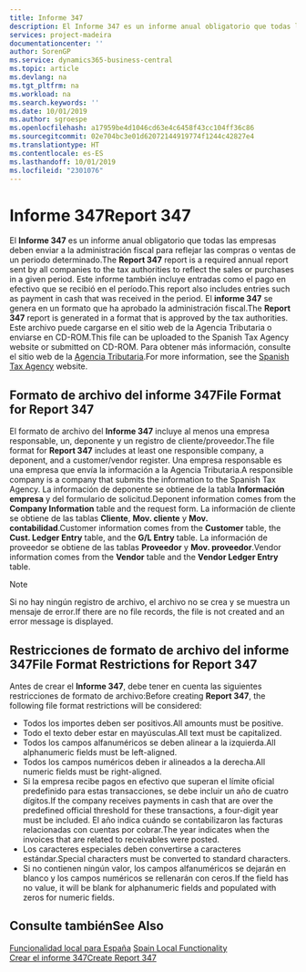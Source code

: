 ```yaml
---
title: Informe 347
description: El Informe 347 es un informe anual obligatorio que todas las empresas deben enviar a la administración fiscal para reflejar las compras o ventas de un periodo determinado. Este informe también incluye entradas como el pago en efectivo que se recibió en el período.
services: project-madeira
documentationcenter: ''
author: SorenGP
ms.service: dynamics365-business-central
ms.topic: article
ms.devlang: na
ms.tgt_pltfrm: na
ms.workload: na
ms.search.keywords: ''
ms.date: 10/01/2019
ms.author: sgroespe
ms.openlocfilehash: a17959be4d1046cd63e4c6458f43cc104ff36c86
ms.sourcegitcommit: 02e704bc3e01d62072144919774f1244c42827e4
ms.translationtype: HT
ms.contentlocale: es-ES
ms.lasthandoff: 10/01/2019
ms.locfileid: "2301076"
---
```

# <a name="report-347"></a><span data-ttu-id="479e5-104">Informe 347</span><span class="sxs-lookup"><span data-stu-id="479e5-104">Report 347</span></span>
<span data-ttu-id="479e5-105">El **Informe 347** es un informe anual obligatorio que todas las empresas deben enviar a la administración fiscal para reflejar las compras o ventas de un periodo determinado.</span><span class="sxs-lookup"><span data-stu-id="479e5-105">The **Report 347** report is a required annual report sent by all companies to the tax authorities to reflect the sales or purchases in a given period.</span></span> <span data-ttu-id="479e5-106">Este informe también incluye entradas como el pago en efectivo que se recibió en el período.</span><span class="sxs-lookup"><span data-stu-id="479e5-106">This report also includes entries such as payment in cash that was received in the period.</span></span> <span data-ttu-id="479e5-107">El **informe 347** se genera en un formato que ha aprobado la administración fiscal.</span><span class="sxs-lookup"><span data-stu-id="479e5-107">The **Report 347** report is generated in a format that is approved by the tax authorities.</span></span> <span data-ttu-id="479e5-108">Este archivo puede cargarse en el sitio web de la Agencia Tributaria o enviarse en CD-ROM.</span><span class="sxs-lookup"><span data-stu-id="479e5-108">This file can be uploaded to the Spanish Tax Agency website or submitted on CD-ROM.</span></span> <span data-ttu-id="479e5-109">Para obtener más información, consulte el sitio web de la [Agencia Tributaria](https://www.agenciatributaria.es/AEAT.internet/en_gb/Inicio.shtml).</span><span class="sxs-lookup"><span data-stu-id="479e5-109">For more information, see the [Spanish Tax Agency](https://www.agenciatributaria.es/AEAT.internet/en_gb/Inicio.shtml) website.</span></span>  

## <a name="file-format-for-report-347"></a><span data-ttu-id="479e5-110">Formato de archivo del informe 347</span><span class="sxs-lookup"><span data-stu-id="479e5-110">File Format for Report 347</span></span>  
<span data-ttu-id="479e5-111">El formato de archivo del **Informe 347** incluye al menos una empresa responsable, un, deponente y un registro de cliente/proveedor.</span><span class="sxs-lookup"><span data-stu-id="479e5-111">The file format for **Report 347** includes at least one responsible company, a deponent, and a customer/vendor register.</span></span> <span data-ttu-id="479e5-112">Una empresa responsable es una empresa que envía la información a la Agencia Tributaria.</span><span class="sxs-lookup"><span data-stu-id="479e5-112">A responsible company is a company that submits the information to the Spanish Tax Agency.</span></span> <span data-ttu-id="479e5-113">La información de deponente se obtiene de la tabla **Información empresa** y del formulario de solicitud.</span><span class="sxs-lookup"><span data-stu-id="479e5-113">Deponent information comes from the **Company Information** table and the request form.</span></span> <span data-ttu-id="479e5-114">La información de cliente se obtiene de las tablas **Cliente**, **Mov. cliente** y **Mov. contabilidad**.</span><span class="sxs-lookup"><span data-stu-id="479e5-114">Customer information comes from the **Customer** table, the **Cust. Ledger Entry** table, and the **G/L Entry** table.</span></span> <span data-ttu-id="479e5-115">La información de proveedor se obtiene de las tablas **Proveedor** y **Mov. proveedor**.</span><span class="sxs-lookup"><span data-stu-id="479e5-115">Vendor information comes from the **Vendor** table and the **Vendor Ledger Entry** table.</span></span>  

> [!NOTE]  
>  <span data-ttu-id="479e5-116">Si no hay ningún registro de archivo, el archivo no se crea y se muestra un mensaje de error.</span><span class="sxs-lookup"><span data-stu-id="479e5-116">If there are no file records, the file is not created and an error message is displayed.</span></span>  

## <a name="file-format-restrictions-for-report-347"></a><span data-ttu-id="479e5-117">Restricciones de formato de archivo del informe 347</span><span class="sxs-lookup"><span data-stu-id="479e5-117">File Format Restrictions for Report 347</span></span>  
<span data-ttu-id="479e5-118">Antes de crear el **Informe 347**, debe tener en cuenta las siguientes restricciones de formato de archivo:</span><span class="sxs-lookup"><span data-stu-id="479e5-118">Before creating **Report 347**, the following file format restrictions will be considered:</span></span>  

- <span data-ttu-id="479e5-119">Todos los importes deben ser positivos.</span><span class="sxs-lookup"><span data-stu-id="479e5-119">All amounts must be positive.</span></span>  
- <span data-ttu-id="479e5-120">Todo el texto deber estar en mayúsculas.</span><span class="sxs-lookup"><span data-stu-id="479e5-120">All text must be capitalized.</span></span>  
- <span data-ttu-id="479e5-121">Todos los campos alfanuméricos se deben alinear a la izquierda.</span><span class="sxs-lookup"><span data-stu-id="479e5-121">All alphanumeric fields must be left-aligned.</span></span>  
- <span data-ttu-id="479e5-122">Todos los campos numéricos deben ir alineados a la derecha.</span><span class="sxs-lookup"><span data-stu-id="479e5-122">All numeric fields must be right-aligned.</span></span>  
- <span data-ttu-id="479e5-123">Si la empresa recibe pagos en efectivo que superan el límite oficial predefinido para estas transacciones, se debe incluir un año de cuatro dígitos.</span><span class="sxs-lookup"><span data-stu-id="479e5-123">If the company receives payments in cash that are over the predefined official threshold for these transactions, a four-digit year must be included.</span></span> <span data-ttu-id="479e5-124">El año indica cuándo se contabilizaron las facturas relacionadas con cuentas por cobrar.</span><span class="sxs-lookup"><span data-stu-id="479e5-124">The year indicates when the invoices that are related to receivables were posted.</span></span>  
- <span data-ttu-id="479e5-125">Los caracteres especiales deben convertirse a caracteres estándar.</span><span class="sxs-lookup"><span data-stu-id="479e5-125">Special characters must be converted to standard characters.</span></span>  
- <span data-ttu-id="479e5-126">Si no contienen ningún valor, los campos alfanuméricos se dejarán en blanco y los campos numéricos se rellenarán con ceros.</span><span class="sxs-lookup"><span data-stu-id="479e5-126">If the field has no value, it will be blank for alphanumeric fields and populated with zeros for numeric fields.</span></span>  

## <a name="see-also"></a><span data-ttu-id="479e5-127">Consulte también</span><span class="sxs-lookup"><span data-stu-id="479e5-127">See Also</span></span>  
 <span data-ttu-id="479e5-128">[Funcionalidad local para España](spain-local-functionality.md) </span><span class="sxs-lookup"><span data-stu-id="479e5-128">[Spain Local Functionality](spain-local-functionality.md) </span></span>  
 [<span data-ttu-id="479e5-129">Crear el informe 347</span><span class="sxs-lookup"><span data-stu-id="479e5-129">Create Report 347</span></span>](how-to-create-report-347.md)
